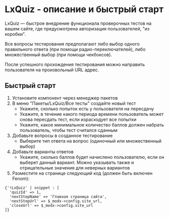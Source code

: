 # LxQuiz - описание и быстрый старт

LxQuiz — быстрое внедрение функционала проверочных тестов на вашем сайте, где предусмотрена авторизация пользователей, "из коробки".

Все вопросы тестирования предполагают либо выбор одного правильного ответа (при помощи радио-переключателей), либо множественный выбор (при помощи чекбоксов).

После успешного прохождения тестирования можно направить пользователя на произвольный URL адрес.

## Быстрый старт

1. Установите компонент через менеджер пакетов
2. В меню "Пакеты/LxQuiz/Все тесты" создайте новый тест
    - Укажите, сколько попыток есть у пользователя на пересдачу
    - Укажите, в течение какого периода времени пользователь может снова пересдать тест, если израсходует все попытки
    - Укажите, какое минимальное количество баллов должен набрать пользователь, чтобы тест считался сданным
3. Добавьте вопросы в созданное тестирование
    - Выберите тип ответа на вопрос (одиночный или множественный выбор)
4. Добавьте варианты ответов
    - Укажите, сколько баллов будет начислено пользователю, если он выберет данный вариант. Можно указывать также и отрицательные значения для неверных вариантов
5. Разместите на странице следующий код (должен быть включен Fenom):

```fenom
{'!LxQuiz' | snippet : [
  'quizId' => 1,
  'nextStepName' => 'Главная страница сайта',
  'nextStepUrl' => $_modx->config.site_url,
  'closeUrl' => $_modx->config.site_url
]}
```
